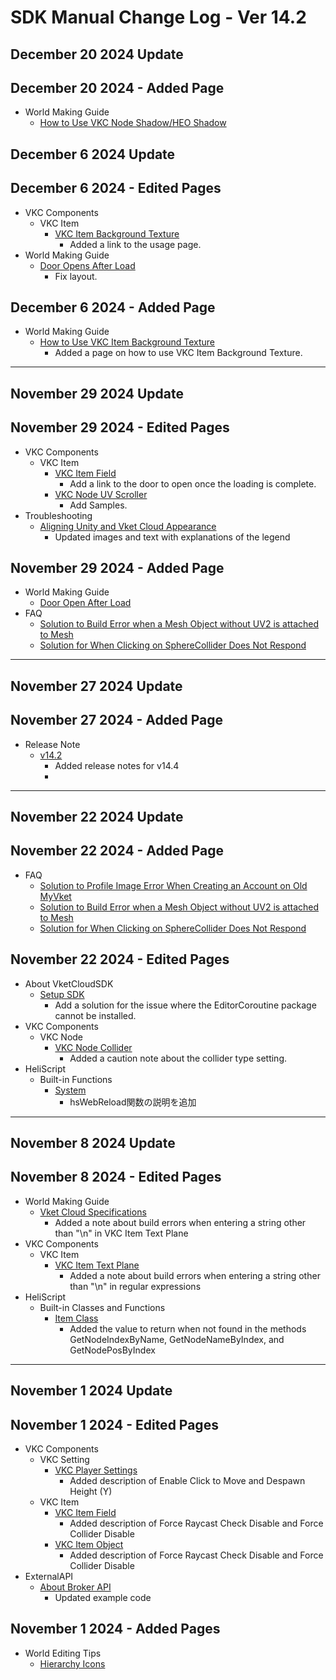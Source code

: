 # SDK Manual Change Log - Ver 14.2

## December 20 2024 Update

## December 20 2024 - Added Page

- World Making Guide
    - [How to Use VKC Node Shadow/HEO Shadow](https://vrhikky.github.io/VketCloudSDK_Documents/14.2/en/WorldMakingGuide/HEOShadow.html)


## December 6 2024 Update

## December 6 2024 - Edited Pages

- VKC Components
    - VKC Item
        - [VKC Item Background Texture](https://vrhikky.github.io/VketCloudSDK_Documents/14.2/en/VKCComponents/VKCItemBackgroundTexture.html)
            - Added a link to the usage page.
- World Making Guide
    - [Door Opens After Load](https://vrhikky.github.io/VketCloudSDK_Documents/14.2/en/WorldMakingGuide/DoorOpensAfterLoad.html)
        - Fix layout.

## December 6 2024 - Added Page

- World Making Guide
    - [How to Use VKC Item Background Texture](https://vrhikky.github.io/VketCloudSDK_Documents/14.2/en/WorldMakingGuide/BackgroundTexture.html)
        - Added a page on how to use VKC Item Background Texture.

---

## November 29 2024 Update

## November 29 2024 - Edited Pages

- VKC Components
    - VKC Item
        - [VKC Item Field](https://vrhikky.github.io/VketCloudSDK_Documents/14.2/en/VKCComponents/VKCItemField.html)
            - Add a link to the door to open once the loading is complete.
        - [VKC Node UV Scroller](https://vrhikky.github.io/VketCloudSDK_Documents/14.2/en/VKCComponents/VKCNodeUVScroller.html)
            - Add Samples.
- Troubleshooting
    - [Aligning Unity and Vket Cloud Appearance](https://vrhikky.github.io/VketCloudSDK_Documents/14.2/en/heoexporter/he_align_unity_to_vketcloud.html)
        - Updated images and text with explanations of the legend

## November 29 2024 -  Added Page

- World Making Guide
    - [Door Open After Load](https://vrhikky.github.io/VketCloudSDK_Documents/14.2/en/WorldMakingGuide/DoorOpensAfterLoad.html)
- FAQ
    - [Solution to Build Error when a Mesh Object without UV2 is attached to Mesh](https://vrhikky.github.io/VketCloudSDK_Documents/14.2/en/FAQ/UV2MeshError.html)
    - [Solution for When Clicking on SphereCollider Does Not Respond](https://vrhikky.github.io/VketCloudSDK_Documents/14.2/en/FAQ/SphereCollider.html)

---

## November 27 2024 Update

## November 27 2024 - Added Page

- Release Note
    - [v14.2](https://vrhikky.github.io/VketCloudSDK_Documents/14.2/en/releasenote/releasenote-14.4.html)
        - Added release notes for v14.4
        - 
---

## November 22 2024 Update

## November 22 2024 -  Added Page

- FAQ
    - [Solution to Profile Image Error When Creating an Account on Old MyVket](https://vrhikky.github.io/VketCloudSDK_Documents/14.2/en/FAQ/ProfileImage.html)
    - [Solution to Build Error when a Mesh Object without UV2 is attached to Mesh](https://vrhikky.github.io/VketCloudSDK_Documents/14.2/en/FAQ/UV2MeshError.html)
    - [Solution for When Clicking on SphereCollider Does Not Respond](https://vrhikky.github.io/VketCloudSDK_Documents/14.2/en/FAQ/SphereCollider.html)

## November 22 2024 - Edited Pages

- About VketCloudSDK
    - [Setup SDK](https://vrhikky.github.io/VketCloudSDK_Documents/14.2/en/AboutVketCloudSDK/SetupSDK_external.html)
        - Add a solution for the issue where the EditorCoroutine package cannot be installed.
- VKC Components
    - VKC Node
        - [VKC Node Collider](https://vrhikky.github.io/VketCloudSDK_Documents/14.2/en/VKCComponents/VKCNodeCollider.html)
            - Added a caution note about the collider type setting.
- HeliScript
    - Built-in Functions
        - [System](https://vrhikky.github.io/VketCloudSDK_Documents/14.2/en/hs/hs_system_function.html)
            - hsWebReload関数の説明を追加

---

## November 8 2024 Update

## November 8 2024 - Edited Pages

- World Making Guide
    - [Vket Cloud Specifications](https://vrhikky.github.io/VketCloudSDK_Documents/14.2/en/WorldMakingGuide/UnityGuidelines.html)
        - Added a note about build errors when entering a string other than "\n" in VKC Item Text Plane
- VKC Components
    - VKC Item
        - [VKC Item Text Plane](https://vrhikky.github.io/VketCloudSDK_Documents/14.2/en/VKCComponents/VKCItemTextPlane.html)
            - Added a note about build errors when entering a string other than "\n" in regular expressions
- HeliScript
    - Built-in Classes and Functions
        - [Item Class](https://vrhikky.github.io/VketCloudSDK_Documents/14.2/en/hs/hs_class_item.html)
            - Added the value to return when not found in the methods GetNodeIndexByName, GetNodeNameByIndex, and GetNodePosByIndex

---

## November 1 2024 Update

## November 1 2024 - Edited Pages

- VKC Components
    - VKC Setting
        - [VKC Player Settings](https://vrhikky.github.io/VketCloudSDK_Documents/14.2/en/VketCloudSettings/PlayerSettings.html)
            - Added description of Enable Click to Move and Despawn Height (Y)
    - VKC Item
        - [VKC Item Field](https://vrhikky.github.io/VketCloudSDK_Documents/14.1/en/VKCComponents/VKCItemField.html)
            - Added description of Force Raycast Check Disable and Force Collider Disable
        - [VKC Item Object](https://vrhikky.github.io/VketCloudSDK_Documents/14.1/en/VKCComponents/VKCItemObject.html)
            - Added description of Force Raycast Check Disable and Force Collider Disable
- ExternalAPI
    - [About Broker API](https://vrhikky.github.io/VketCloudSDK_Documents/14.2/en/ExternalAPI/BrokerAPI.html)
        - Updated example code

## November 1 2024 - Added Pages

- World Editing Tips
    - [Hierarchy Icons
](https://vrhikky.github.io/VketCloudSDK_Documents/14.2/en/WorldEditingTips/HierarchyIcons.html)
